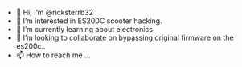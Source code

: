 - 👋 Hi, I’m @ricksterrb32
- 👀 I’m interested in ES200C scooter hacking.
- 🌱 I’m currently learning about electronics 
- 💞️ I’m looking to collaborate on bypassing original firmware on the es200c..
- 📫 How to reach me ...

<!---
ricksterrb32/ricksterrb32 is a ✨ special ✨ repository because its `README.md` (this file) appears on your GitHub profile.
You can click the Preview link to take a look at your changes.
--->
